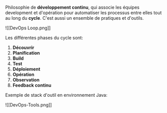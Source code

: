 
Philosophie de **développement continu**, qui associe les équipes development et d'opération pour automatiser les processus entre elles tout au long du **cycle**.
C'est aussi un ensemble de pratiques et d'outils.

![[DevOps Loop.png]]

Les différentes phases du cycle sont:
1. **Découvrir**
2. **Planification**
3. **Build**
4. **Test**
5. **Déploiement**
6. **Opération**
7. **Observation**
8. **Feedback continu**


Exemple de stack d'outil en environnement Java:

![[DevOps-Tools.png]]